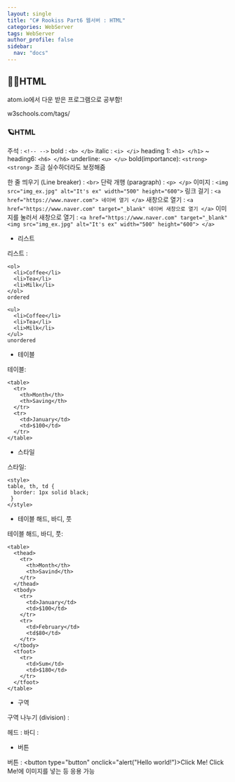 ```yaml
---
layout: single
title: "C# Rookiss Part6 웹서버 : HTML"
categories: WebServer
tags: WebServer
author_profile: false
sidebar:
  nav: "docs"
---
```



## 🙇‍♀️HTML


atom.io에서 다운 받은 프로그램으로 공부함!

w3schools.com/tags/


### 🪐HTML


주석 : `<!-- -->`
bold : `<b> </b>`
italic : `<i> </i>`
heading 1: `<h1> </h1>` ~ heading6: `<h6> </h6>`
underline: `<u> </u>`
bold(importance): `<strong> <strong>`
조금 실수하더라도 보정해줌

한 줄 띄우기 (Line breaker) : `<br>`
단락 개행 (paragraph) : `<p> </p>`
이미지 : `<img src="img_ex.jpg" alt="It's ex" width="500" height="600">`
링크 걸기 : `<a href="https://www.naver.com"> 네이버 열기 </a>`
새창으로 열기 : `<a href="https://www.naver.com" target="_blank" 네이버 새창으로 열기 </a>`
이미지를 눌러서 새창으로 열기 : `<a href="https://www.naver.com" target="_blank" <img src="img_ex.jpg" alt="It's ex" width="500" height="600"> </a>`


  
* 리스트
  
  
리스트 : 
```
<ol>
  <li>Coffee</li>
  <li>Tea</li>
  <li>Milk</li>
</ol>
ordered

<ul>
  <li>Coffee</li>
  <li>Tea</li>
  <li>Milk</li>
</ul>
unordered
```

  
  
* 테이블
  
  
테이블:
```
<table>
  <tr>
    <th>Month</th>
    <th>Saving</th>
  </tr>
  <tr>
    <td>January</td>
    <td>$100</td>
  </tr>
</table>
```
  
  
* 스타일

  
스타일:
```
<style>
table, th, td {
  border: 1px solid black;
 }
</style>
```
 
  
* 테이블 해드, 바디, 풋
  
테이블 해드, 바디, 풋:
  
```
<table>
  <thead>
    <tr>
      <th>Month</th>
      <th>Savind</th>
    </tr>
  </thead>
  <tbody>
    <tr>
      <td>January</td>
      <td>$100</td>
    </tr>
    <tr>
      <td>February</td>
      <td$80</td>
    </tr>
  </tbody>
  <tfoot>
    <tr>
      <td>Sum</td>
      <td>$180</td>
    </tr>
  </tfoot>
</table>
```
 
 
* 구역


구역 나누기 (division) : <div> </div>
헤드 : <head> </head>
바디 :  <body> </body>



* 버튼


버튼 : <button type="button" onclick="alert("Hello world!")>Click Me! </button>
Click Me!에 이미지를 넣는 등 응용 가능
